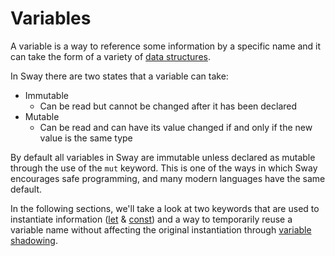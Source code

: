 # Variables

A variable is a way to reference some information by a specific name and it can take the form of a variety of [data structures](../built-ins/index.md).

In Sway there are two states that a variable can take:

- Immutable
  - Can be read but cannot be changed after it has been declared
- Mutable
  - Can be read and can have its value changed if and only if the new value is the same type

By default all variables in Sway are immutable unless declared as mutable through the use of the `mut` keyword. This is one of the ways in which Sway encourages safe programming, and many modern languages have the same default.

In the following sections, we'll take a look at two keywords that are used to instantiate information ([let](let.md) & [const](const.md)) and a way to temporarily reuse a variable name without affecting the original instantiation through [variable shadowing](variable-shadowing.md).
